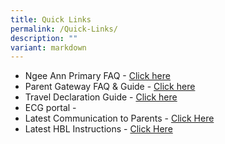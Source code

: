 ```yaml
---
title: Quick Links
permalink: /Quick-Links/
description: ""
variant: markdown
---
```

*   Ngee Ann Primary FAQ - [Click here](/files/FAQs%20as%20at%2030%20December%202019.pdf)
*   Parent Gateway FAQ & Guide - [Click here](/partners/communication-to-parents)
*   Travel Declaration Guide - [Click here](/files/PGTDpdf.pdf)
*   ECG portal -
*   Latest Communication to Parents - [Click Here](/partners/communication-to-parents)
*   Latest HBL Instructions - [Click Here](/partners/communication-to-parents)